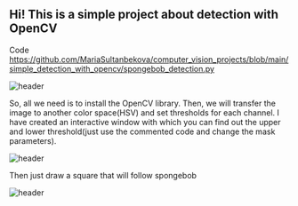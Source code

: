 ## Hi! This is a simple project about detection with OpenCV
Code https://github.com/MariaSultanbekova/computer_vision_projects/blob/main/simple_detection_with_opencv/spongebob_detection.py

![header](https://github.com/MariaSultanbekova/computer_vision_projects/blob/main/simple_detection_with_opencv/spongebob_image2.png)

So, all we need is to install the OpenCV library. 
Then, we will transfer the image to another color space(HSV) and set thresholds for each channel.
I have created an interactive window with which you can find out the upper and lower threshold(just use the commented code and change the mask parameters).

![header](https://github.com/MariaSultanbekova/computer_vision_projects/blob/main/simple_detection_with_opencv/spongebob_image3.png)

Then just draw a square that will follow spongebob


![header](https://github.com/MariaSultanbekova/computer_vision_projects/blob/main/simple_detection_with_opencv/spongebob_image.png)
